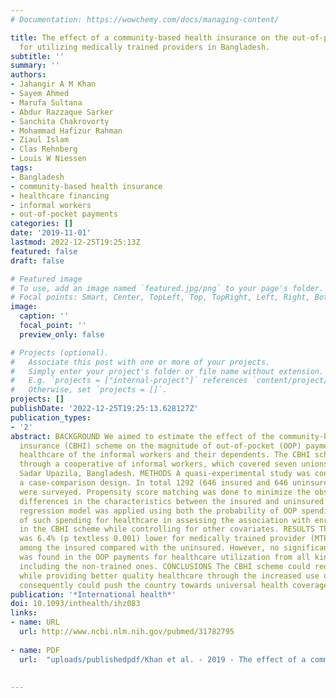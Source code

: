 ```yaml
---
# Documentation: https://wowchemy.com/docs/managing-content/

title: The effect of a community-based health insurance on the out-of-pocket payments
  for utilizing medically trained providers in Bangladesh.
subtitle: ''
summary: ''
authors:
- Jahangir A M Khan
- Sayem Ahmed
- Marufa Sultana
- Abdur Razzaque Sarker
- Sanchita Chakrovorty
- Mohammad Hafizur Rahman
- Ziaul Islam
- Clas Rehnberg
- Louis W Niessen
tags:
- Bangladesh
- community-based health insurance
- healthcare financing
- informal workers
- out-of-pocket payments
categories: []
date: '2019-11-01'
lastmod: 2022-12-25T19:25:13Z
featured: false
draft: false

# Featured image
# To use, add an image named `featured.jpg/png` to your page's folder.
# Focal points: Smart, Center, TopLeft, Top, TopRight, Left, Right, BottomLeft, Bottom, BottomRight.
image:
  caption: ''
  focal_point: ''
  preview_only: false

# Projects (optional).
#   Associate this post with one or more of your projects.
#   Simply enter your project's folder or file name without extension.
#   E.g. `projects = ["internal-project"]` references `content/project/deep-learning/index.md`.
#   Otherwise, set `projects = []`.
projects: []
publishDate: '2022-12-25T19:25:13.628127Z'
publication_types:
- '2'
abstract: BACKGROUND We aimed to estimate the effect of the community-based health
  insurance (CBHI) scheme on the magnitude of out-of-pocket (OOP) payments for the
  healthcare of the informal workers and their dependents. The CBHI scheme was piloted
  through a cooperative of informal workers, which covered seven unions in Chandpur
  Sadar Upazila, Bangladesh. METHODS A quasi-experimental study was conducted using
  a case-comparison design. In total 1292 (646 insured and 646 uninsured) households
  were surveyed. Propensity score matching was done to minimize the observed baseline
  differences in the characteristics between the insured and uninsured groups. A two-part
  regression model was applied using both the probability of OOP spending and magnitude
  of such spending for healthcare in assessing the association with enrolment status
  in the CBHI scheme while controlling for other covariates. RESULTS The OOP payment
  was 6.4% (p textless 0.001) lower for medically trained provider (MTP) utilization
  among the insured compared with the uninsured. However, no significant difference
  was found in the OOP payments for healthcare utilization from all kind of providers,
  including the non-trained ones. CONCLUSIONS The CBHI scheme could reduce OOP payments
  while providing better quality healthcare through the increased use of MTPs, which
  consequently could push the country towards universal health coverage.
publication: '*International health*'
doi: 10.1093/inthealth/ihz083
links:
- name: URL
  url: http://www.ncbi.nlm.nih.gov/pubmed/31782795
  
- name: PDF
  url:  "uploads/publishedpdf/Khan et al. - 2019 - The effect of a community-based health insurance on the out-of-pocket payments for utilizing medically trained prov-annotated.pdf"  
  
  
---
```

